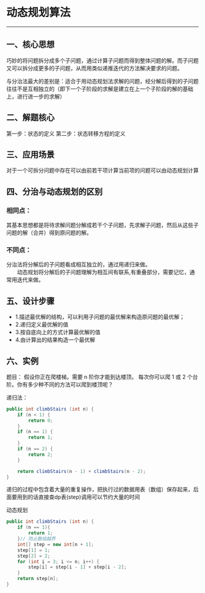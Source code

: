 # 动态规划算法
--------------------------------------------------------------------------------
## 一、核心思想
巧妙的将问题拆分成多个子问题，通过计算子问题而得到整体问题的解。而子问题又可以拆分成更多的子问题，从而用类似递推迭代的方法解决要求的问题。<br>

与分治法最大的差别是：适合于用动态规划法求解的问题，经分解后得到的子问题往往不是互相独立的（即下一个子阶段的求解是建立在上一个子阶段的解的基础上，进行进一步的求解）



## 二、解题核心
第一步：状态的定义
		第二步：状态转移方程的定义



## 三、应用场景
对于一个可拆分问题中存在可以由前若干项计算当前项的问题可以由动态规划计算

## 四、分治与动态规划的区别
### 相同点：
其基本思想都是将待求解问题分解成若干个子问题，先求解子问题，然后从这些子问题的解（合并）得到原问题的解。
### 不同点：
 分治法将分解后的子问题看成相互独立的，通过用递归来做。<br>
　　动态规划将分解后的子问题理解为相互间有联系,有重叠部分，需要记忆，通常用迭代来做。 

## 五、设计步骤
- 1.描述最优解的结构，可以利用子问题的最优解来构造原问题的最优解；
- 2.递归定义最优解的值
- 3.按自底向上的方式计算最优解的值
- 4.由计算出的结果构造一个最优解

## 六、实例

题目：
假设你正在爬楼梯。需要 n 阶你才能到达楼顶。
每次你可以爬 1 或 2 个台阶。你有多少种不同的方法可以爬到楼顶呢？

递归法：

```Java
public int climbStairs (int n) {
    if (n < 1) {
        return 0;
    }
    if (n == 1) {
        return 1;
    }
    if (n == 2) {
        return 2;
    }

    return climbStairs(n - 1) + climbStairs(n - 2);
}
```


递归的过程中包含着大量的重复操作，把执行过的数据用表（数组）保存起来，后面要用到的话直接查dp表(step)调用可以节约大量的时间

动态规划

```java
public int climbStairs (int n) {
    if (n == 1){
        return 1;
    }// 防止数组越界
    int[] step = new int[n + 1];
    step[1] = 1;
    step[2] = 2;
    for (int i = 3; i <= n; i++) {
        step[i] = step[i - 1] + step[i - 2];
    }
    return step[n];
}
```

